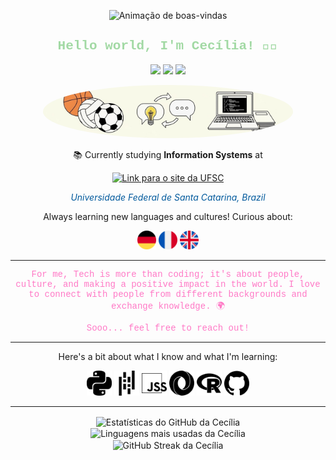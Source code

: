 <p align="center">
  <img src="img/happy_life_2.gif" alt="Animação de boas-vindas" width="600"/>
</p>

<h2 align="center" style="color: #A2D9A4; font-family: 'Courier New', Courier, monospace;">
  Hello world, I'm Cecília! 👩‍💻
</h2>

<p align="center">
  <a href="https://open.spotify.com/user/dilyb98noohyoojx785gyv9lt?si=07c98ac33f144b42" target="_blank"><img src="https://img.shields.io/badge/-Spotify-%231DB954?style=for-the-badge&logo=spotify&logoColor=white" target="_blank"></a>
<a href="https://www.linkedin.com/in/cecilia-zica-camargo" target="_blank"><img src="https://img.shields.io/badge/-LinkedIn-%230077B5?style=for-the-badge&logo=linkedin&logoColor=white" target="_blank"></a>
    <a href="mailto:ceciliazica.cz@gmail.com"><img src="https://img.shields.io/badge/-Gmail-%23333?style=for-the-badge&logo=gmail&logoColor=white" target="_blank"></a>
</p>

<p align="center">
  <img src="img/kindame.jpg" alt="Minha foto" width="400" style="border-radius:50%;"/>
</p>

<div align="center">

📚 Currently studying **Information Systems** at 

<a href="https://ufsc.br/" target="_blank"><img src="https://img.shields.io/badge/UFSC-00599C?style=for-the-badge" alt="Link para o site da UFSC"/></a>

<i><span style="color:#00599C;">Universidade Federal de Santa Catarina, Brazil</span></i>

Always learning new languages and cultures! Curious about:

<img src="img/germany.png" alt="Bandeira da Alemanha" height="30"/>
<img src="img/france.png" alt="Bandeira da França" height="30"/>
<img src="img/english.png" alt="Bandeira do Reino Unido" height="30"/>

---

<p style="font-family: 'Courier New', Courier, monospace; color: #FF79C6;">
For me, Tech is more than coding; it's about people, culture, and making a positive impact in the world. I love to connect with people from different backgrounds and exchange knowledge. 🌍
</p>
<p style="font-family: 'Courier New', Courier, monospace; color: #FF79C6;">
Sooo... feel free to reach out!
</p>

---

Here's a bit about what I know and what I'm learning:

<div align="center">
  <img src="img/python.svg" alt="Python" height="40"/>
  <img src="img/pandas.svg" alt="Pandas" height="40"/>
  <img src="img/jss.svg" alt="JavaScript" height="40"/>
  <img src="img/json.svg" alt="JSON" height="40"/>
  <img src="img/r.svg" alt="Linguagem R" height="40"/>
  <img src="img/github.svg" alt="GitHub" height="40"/>
</div>

</div>

---

<p align="center">
  <img align="center" src="https://github-readme-stats.vercel.app/api?username=cecilia-zica&show_icons=true&locale=pt-br&theme=dracula&include_all_commits=true&count_private=true" alt="Estatísticas do GitHub da Cecília" />
  <br/>
  <img align="center" src="https://github-readme-stats.vercel.app/api/top-langs?username=cecilia-zica&show_icons=true&locale=pt-br&layout=compact&theme=dracula" alt="Linguagens mais usadas da Cecília" />
  <br/>
  <img align="center" src="https://streak-stats.demolab.com/?user=cecilia-zica&theme=dracula" alt="GitHub Streak da Cecília" />
</p>
